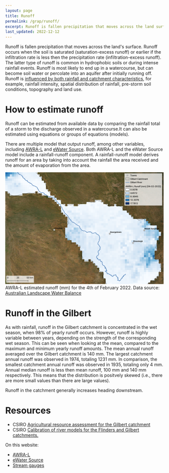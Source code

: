 ```yaml
---
layout: page
title: Runoff
permalink: /grap/runoff/
excerpt: Runoff is fallen precipitation that moves across the land surface. Runoff can be estimated using models. Runoff in the Gilbert catchment is concentrated in the wet season and varies depending on the severity of the wet season. 
last_updated: 2022-12-12
---
```


Runoff is fallen precipitation that moves across the land's surface. Runoff occurs when the soil is saturated (saturation-excess runoff) or earlier if the infiltration rate is less then the precipitation rate (infiltration-excess runoff). The latter type of runoff is common in hydrophobic soils or during intense rainfall events. Runoff is most likely to end up in a watercourse, but can become soil water or percolate into an aquifer after initially running off. Runoff is <a href="https://www.publications.qld.gov.au/dataset/e9116bae-b843-4b61-8050-433898222bd6/resource/9d2464fb-c27d-4b56-a190-3de1b768eeaa/download/soilconguide3echapter3.pdf" target="_blank">influenced by both rainfall and catchment characteristics</a>, for example, rainfall intensity, spatial distribution of rainfall, pre-storm soil conditions, topography and land use.

# How to estimate runoff 

Runoff can be estimated from available data by comparing the rainfall total of a storm to the discharge observed in a watercourse.It can also be estimated using equations or groups of equations (models).

There are multiple model that output runoff, among other variables, including <a href="/datasources/awra-l/">AWRA-L</a> and <a href="/datasources/ewater-source/">eWater Source</a>. Both AWRA-L and the eWater Source model include a rainfall-runoff component. A rainfall-runoff model derives runoff for an area by taking into account the rainfall the area received and the amount of evaporation from the area.   

<div class="rhs_img_img">
<a href="/images/awra-l-runoff.png" target="_blank">
<img alt="AWRA-L estimated runoff (mm) for the 4th of February 2022" src="/images/awra-l-runoff.png">
</a>
<div class=imgcredit>AWRA-L estimated runoff (mm) for the 4th of February 2022. Data source: <a href="http://www.bom.gov.au/water/landscape/" target="_blank">Australian Landscape Water Balance</a> 
</div>
</div>

# Runoff in the Gilbert 

As with rainfall, runoff in the Gilbert catchment is concentrated in the wet season, when 98% of yearly runoff occurs. However, runoff is highly variable between years, depending on the strength of the corresponding wet season. This can be seen when looking at the mean, compared to the maximum and minimum yearly runoff amounts. The mean annual runoff averaged over the Gilbert catchment is 140 mm. The largest catchment annual runoff was observed in 1974, totaling 1231 mm. In comparison, the smallest catchment annual runoff was observed in 1935, totaling only 4 mm. Annual median runoff is less then mean runoff, 100 mm and 140 mm respectively. This means that the distribution is positvely skewed (i.e., there are more small values than there are large values).    

Runoff in the catchment generally increases heading downstream.  

# Resources

- CSIRO <a href="https://publications.csiro.au/rpr/pub?pid=csiro:EP1312941" target="_blank">Agricultural resource assessment for the Gilbert catchment</a>
- CSIRO <a href="https://publications.csiro.au/rpr/pub?pid=csiro:EP132648" target="_blank">Calibration of river models for the Flinders and Gilbert catchments.</a>

On this website:
- <a href="/datasources/awra-l/">AWRA-L</a>
- <a href="/datasources/ewater-source/">eWater Source</a>
- <a href="/datasources/stream-gauges/">Stream gauges</a>
